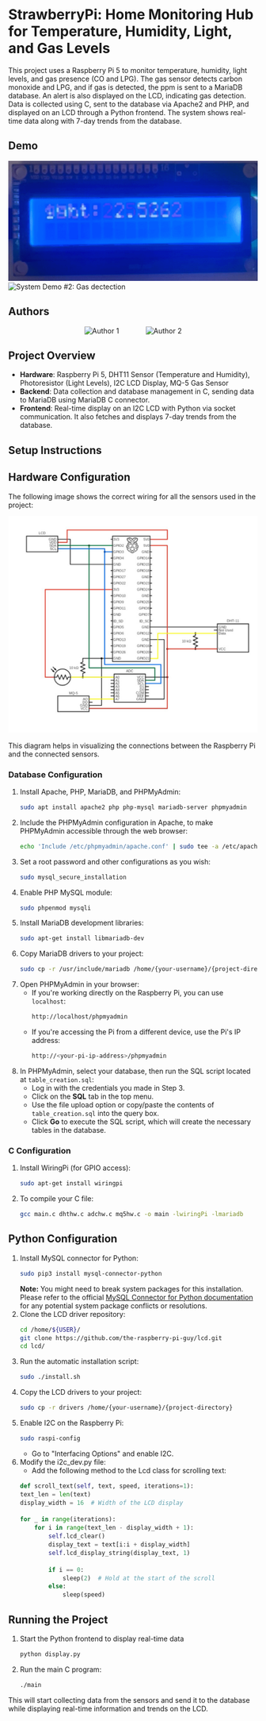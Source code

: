 # StrawberryPi: Home Monitoring Hub for Temperature, Humidity, Light, and Gas Levels

This project uses a Raspberry Pi 5 to monitor temperature, humidity, light levels, and gas presence (CO and LPG). The gas sensor detects carbon monoxide and LPG, and if gas is detected, the ppm is sent to a MariaDB database. An alert is also displayed on the LCD, indicating gas detection. Data is collected using C, sent to the database via Apache2 and PHP, and displayed on an LCD through a Python frontend. The system shows real-time data along with 7-day trends from the database.

## Demo

![System Demo #1: Display data](img/ex1.gif)
![System Demo #2: Gas dectection](img/ex2.gif)


## Authors

<p align="center">
  <img src="https://media.licdn.com/dms/image/v2/D5603AQHnmxmLnIzUTQ/profile-displayphoto-shrink_400_400/B56ZOiFBHpG8Ao-/0/1733591045903?e=1738800000&v=beta&t=KAaZJ0CRwZDZlGCOB7exF26cwWCaZpNZtEIpxAiRO8Y" alt="Author 1" width="200" style="margin-right: 50px;">
  <img src="IMAGE_URL_2" alt="Author 2" width="200">
</p>

## Project Overview

- **Hardware**: Raspberry Pi 5, DHT11 Sensor (Temperature and Humidity), Photoresistor (Light Levels), I2C LCD Display, MQ-5 Gas Sensor
- **Backend**: Data collection and database management in C, sending data to MariaDB using MariaDB C connector.
- **Frontend**: Real-time display on an I2C LCD with Python via socket communication. It also fetches and displays 7-day trends from the database.

## Setup Instructions

## Hardware Configuration

The following image shows the correct wiring for all the sensors used in the project:

![Circuit Diagram](img/CircuitDiagram.jpg)

This diagram helps in visualizing the connections between the Raspberry Pi and the connected sensors.

### Database Configuration

1. Install Apache, PHP, MariaDB, and PHPMyAdmin:
    ```bash
    sudo apt install apache2 php php-mysql mariadb-server phpmyadmin
    ```
2. Include the PHPMyAdmin configuration in Apache, to make PHPMyAdmin accessible through the web browser:
    ```bash
    echo 'Include /etc/phpmyadmin/apache.conf' | sudo tee -a /etc/apache2/apache2.conf
    ```
3. Set a root password and other configurations as you wish:
    ```bash
    sudo mysql_secure_installation
    ```
4. Enable PHP MySQL module:
    ```bash
    sudo phpenmod mysqli
    ```
5. Install MariaDB development libraries:
    ```bash
    sudo apt-get install libmariadb-dev
    ```
6. Copy MariaDB drivers to your project:
    ```bash
    sudo cp -r /usr/include/mariadb /home/{your-username}/{project-directory}
    ```
7. Open PHPMyAdmin in your browser:
    - If you're working directly on the Raspberry Pi, you can use `localhost`:
      ```bash
      http://localhost/phpmyadmin
      ```
    - If you're accessing the Pi from a different device, use the Pi's IP address:
      ```bash
      http://<your-pi-ip-address>/phpmyadmin
      ```
8. In PHPMyAdmin, select your database, then run the SQL script located at `table_creation.sql`:
    - Log in with the credentials you made in Step 3.
    - Click on the **SQL** tab in the top menu.
    - Use the file upload option or copy/paste the contents of `table_creation.sql` into the query box.
    - Click **Go** to execute the SQL script, which will create the necessary tables in the database.

### C Configuration

1. Install WiringPi (for GPIO access):
   ```bash
   sudo apt-get install wiringpi
   ```
2. To compile your C file:
    ```bash
    gcc main.c dhthw.c adchw.c mq5hw.c -o main -lwiringPi -lmariadb
    ```

## Python Configuration
1. Install MySQL connector for Python:
    ```bash
    sudo pip3 install mysql-connector-python
    ```
    **Note:** You might need to break system packages for this installation. Please refer to the official [MySQL Connector for Python documentation](https://dev.mysql.com/doc/connector-python/en/) for any potential system package conflicts or resolutions.
2. Clone the LCD driver repository:
    ```bash
    cd /home/${USER}/
    git clone https://github.com/the-raspberry-pi-guy/lcd.git
    cd lcd/
    ```
3. Run the automatic installation script:
    ```bash
    sudo ./install.sh
    ```
4. Copy the LCD drivers to your project:
    ```bash
    sudo cp -r drivers /home/{your-username}/{project-directory}
    ```
5. Enable I2C on the Raspberry Pi:
    ```bash
    sudo raspi-config
    ```
    - Go to "Interfacing Options" and enable I2C.
6. Modify the i2c_dev.py file:
    - Add the following method to the Lcd class for scrolling text:
    ```python
    def scroll_text(self, text, speed, iterations=1):
    text_len = len(text)
    display_width = 16  # Width of the LCD display
    
    for _ in range(iterations):
        for i in range(text_len - display_width + 1):
            self.lcd_clear()
            display_text = text[i:i + display_width]
            self.lcd_display_string(display_text, 1)

            if i == 0:
                sleep(2)  # Hold at the start of the scroll
            else:
                sleep(speed)
    ```

## Running the Project
1. Start the Python frontend to display real-time data
    ```bash
    python display.py
    ```
2. Run the main C program:
    ```bash
    ./main
    ```
This will start collecting data from the sensors and send it to the database while displaying real-time information and trends on the LCD.






